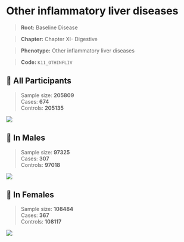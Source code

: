 # Other inflammatory liver diseases

> **Root:** Baseline Disease  

> **Chapter:** Chapter XI- Digestive  

> **Phenotype:** Other inflammatory liver diseases  

> **Code:** `K11_OTHINFLIV`

## 🧪 All Participants  
> Sample size: **205809**  
> Cases: **674**  
> Controls: **205135**
<img src="/Disease/Figures/ALL/Incidence/K11_OTHINFLIV.png"/>
<CsvTable src="/public/Disease/Data/ALL/Incidence/COX_K11_OTHINFLIV.csv" label="🔍 View full results" />

## 👨 In Males  
> Sample size: **97325**  
> Cases: **307**  
> Controls: **97018**
<img src="/Disease/Figures/Male/Incidence/K11_OTHINFLIV.png"/>
<CsvTable src="/public/Disease/Data/Male/Incidence/COX_K11_OTHINFLIV.csv" label="🔍 View full results" />

## 👩 In Females  
> Sample size: **108484**  
> Cases: **367**  
> Controls: **108117**
<img src="/Disease/Figures/Female/Incidence/K11_OTHINFLIV.png"/>
<CsvTable src="/public/Disease/Data/Female/Incidence/COX_K11_OTHINFLIV.csv" label="🔍 View full results" />
